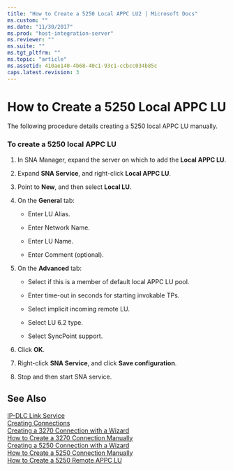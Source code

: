 ```yaml
---
title: "How to Create a 5250 Local APPC LU2 | Microsoft Docs"
ms.custom: ""
ms.date: "11/30/2017"
ms.prod: "host-integration-server"
ms.reviewer: ""
ms.suite: ""
ms.tgt_pltfrm: ""
ms.topic: "article"
ms.assetid: 410ae140-4b68-40c1-93c1-ccbcc034b85c
caps.latest.revision: 3
---
```

# How to Create a 5250 Local APPC LU
The following procedure details creating a 5250 local APPC LU manually.  
  
### To create a 5250 local APPC LU  
  
1.  In SNA Manager, expand the server on which to add the **Local APPC LU**.  
  
2.  Expand **SNA Service**, and right-click **Local APPC LU**.  
  
3.  Point to **New**, and then select **Local LU**.  
  
4.  On the **General** tab:  
  
    -   Enter LU Alias.  
  
    -   Enter Network Name.  
  
    -   Enter LU Name.  
  
    -   Enter Comment (optional).  
  
5.  On the **Advanced** tab:  
  
    -   Select if this is a member of default local APPC LU pool.  
  
    -   Enter time-out in seconds for starting invokable TPs.  
  
    -   Select implicit incoming remote LU.  
  
    -   Select LU 6.2 type.  
  
    -   Select SyncPoint support.  
  
6.  Click **OK**.  
  
7.  Right-click **SNA Service**, and click **Save configuration**.  
  
8.  Stop and then start SNA service.  
  
## See Also  
 [IP-DLC Link Service](../HIS2010/ip-dlc-link-service1.md)   
 [Creating Connections](../HIS2010/creating-connections2.md)   
 [Creating a 3270 Connection with a Wizard](../HIS2010/creating-a-3270-connection-with-a-wizard2.md)   
 [How to Create a 3270 Connection Manually](../HIS2010/how-to-create-a-3270-connection-manually2.md)   
 [Creating a 5250 Connection with a Wizard](../HIS2010/creating-a-5250-connection-with-a-wizard1.md)   
 [How to Create a 5250 Connection Manually](../HIS2010/how-to-create-a-5250-connection-manually1.md)   
 [How to Create a 5250 Remote APPC LU](../HIS2010/how-to-create-a-5250-remote-appc-lu2.md)